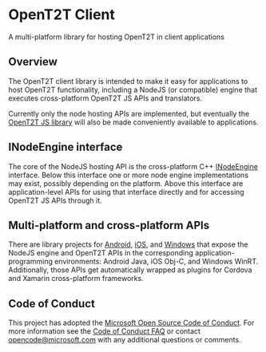 # OpenT2T Client
A multi-platform library for hosting OpenT2T in client applications

## Overview
The OpenT2T client library is intended to make it easy for applications to host OpenT2T functionality, including a NodeJS (or compatible) engine that executes cross-platform OpenT2T JS APIs and translators.

Currently only the node hosting APIs are implemented, but eventually the
[OpenT2T JS library](https://github.com/opent2t/opent2t/) will also be made conveniently available to applications.

## INodeEngine interface
The core of the NodeJS hosting API is the cross-platform C++ [INodeEngine](./node/src/common/INodeEngine.h)
interface. Below this interface one or more node engine implementations may exist, possibly depending
on the platform. Above this interface are application-level APIs for using that interface directly and
for accessing OpenT2T JS APIs through it.

## Multi-platform and cross-platform APIs
There are library projects for [Android](./node/src/android), [iOS](./node/src/ios), and
[Windows](./node/src/windows) that expose the NodeJS engine and OpenT2T APIs in the corresponding
application-programming environments: Android Java, iOS Obj-C, and Windows WinRT. Additionally,
those APIs get automatically wrapped as plugins for Cordova and Xamarin cross-platform frameworks.


## Code of Conduct
This project has adopted the [Microsoft Open Source Code of Conduct](https://opensource.microsoft.com/codeofconduct/). For more information see the [Code of Conduct FAQ](https://opensource.microsoft.com/codeofconduct/faq/) or contact [opencode@microsoft.com](mailto:opencode@microsoft.com) with any additional questions or comments.
